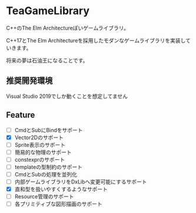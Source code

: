 # TeaGameLibrary
C++のThe Elm Architectureぽいゲームライブラリ。

C++17とThe Elm Architectureを採用したモダンなゲームライブラリを実装していきます。

将来の夢は石油王になることです。

## 推奨開発環境
Visual Studio 2019でしか動くことを想定してません

## Feature

- [ ] CmdとSubにBindをサポート
- [x] Vector2Dのサポート
- [ ] Sprite表示のサポート
- [ ] 簡易的な物理のサポート
- [ ] constexprのサポート
- [ ] templateの型制約のサポート
- [ ] CmdとSubの処理を並列化 
- [ ] 内部ゲームライブラリをDxLibへ変更可能にするサポート
- [x] 直和型を扱いやすくするようなサポート
- [ ] Resource管理のサポート
- [ ] 各プリミティブな図形描画のサポート

